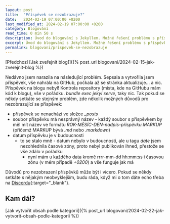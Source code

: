 ```yaml
---
layout: post
title:  "Příspěvek se nezobrazuje?"
date:   2024-02-19 07:00:00 +0200
last_modified_at: 2024-02-19 07:00:00 +0200
category: Blogování
read_time: 0 min 50 s
description: Úvod do blogování s Jekyllem. Možné řešení problému s příspěvkem, který se nezobrazuje na blogu.
excerpt: Úvod do blogování s Jekyllem. Možné řešení problému s příspěvkem, který se nezobrazuje na blogu.
permalink: blogovani/prispevek-se-nezobrazuje
---
```


[Předchozí [Jak  zveřejnit blog]]({% post_url blogovani/2024-02-15-jak-zverejnit-blog %})

Nedávno jsem narazila na následující problém. Sepsala a vytvořila jsem příspěvek, vše nahrála na GitHub, počkala až se stránka aktualizuje... a nic. Příspěvek na blogu nebyl! Kontrola repository (místa, kde na GitHubu mám kód k blogu), vše v pořádku. *bundle exec jekyl serve*, taky nic. Tak pokud se někdy setkáte se stejným problém, zde několik možných důvodů pro nezobrazující se příspěvek:

- příspěvek se nenachází ve složce *_posts*
- soubor příspěvku má nesprávný název - každý soubor s příspěvkem by měl mít název ve formátu *ROK-MĚSÍC-DEN-nadpis-příspěvku.MARKUP* (přičemž MARKUP bývá *.md* nebo *.markdown*)
- datum příspěvku je v budoucnosti
  - to se stalo mně - datum nebylo v budoucnosti, ale u tagu *date* jsem nezohlednila časové zóny, proto nebyl publikován ihned, přestože se vše zdálo v pořádku
    - nyní mám u každého data kromě rrrr-mm-dd hh:mm:ss i časovou zónu (v mém případě *+0200*) a vše funguje jak má
  
Důvodů pro nezobrazení příspěvků může být i vícero. Pokud se někdy setkáte s nějakým neobvyklejším, budu ráda, když mi o tom dáte echo třeba na [Discordu](https://discord.gg/hB8UYAgwUE){:target="_blank"}.

## Kam dál?

[Jak vytvořit obsah podle kategorií]({% post_url blogovani/2024-02-22-jak-vytvorit-obsah-podle-kategorii %})
